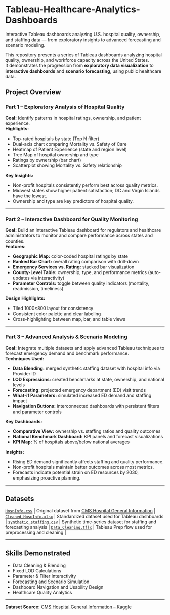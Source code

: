 # Tableau-Healthcare-Analytics-Dashboards
Interactive Tableau dashboards analyzing U.S. hospital quality, ownership, and staffing data — from exploratory insights to advanced forecasting and scenario modeling.

This repository presents a series of Tableau dashboards analyzing hospital quality, ownership, and workforce capacity across the United States.  
It demonstrates the progression from **exploratory data visualization** to **interactive dashboards** and **scenario forecasting**, using public healthcare data.

## Project Overview

### Part 1 – Exploratory Analysis of Hospital Quality
**Goal:** Identify patterns in hospital ratings, ownership, and patient experience.  
**Highlights:**
- Top-rated hospitals by state (Top N filter)
- Dual-axis chart comparing Mortality vs. Safety of Care
- Heatmap of Patient Experience (state and region level)
- Tree Map of hospital ownership and type
- Ratings by ownership (bar chart)
- Scatterplot showing Mortality vs. Safety relationship  

**Key Insights:**
- Non-profit hospitals consistently perform best across quality metrics.
- Midwest states show higher patient satisfaction; DC and Virgin Islands have the lowest.
- Ownership and type are key predictors of hospital quality.

---

### Part 2 – Interactive Dashboard for Quality Monitoring
**Goal:** Build an interactive Tableau dashboard for regulators and healthcare administrators to monitor and compare performance across states and counties.  
**Features:**
- **Geographic Map:** color-coded hospital ratings by state
- **Ranked Bar Chart:** overall rating comparison with drill-down
- **Emergency Services vs. Rating:** stacked bar visualization
- **County-Level Table:** ownership, type, and performance metrics (auto-updates via interactivity)
- **Parameter Controls:** toggle between quality indicators (mortality, readmission, timeliness)

**Design Highlights:**
- Tiled 1000×800 layout for consistency  
- Consistent color palette and clear labeling  
- Cross-highlighting between map, bar, and table views  

---

### Part 3 – Advanced Analysis & Scenario Modeling
**Goal:** Integrate multiple datasets and apply advanced Tableau techniques to forecast emergency demand and benchmark performance.  
**Techniques Used:**
- **Data Blending:** merged synthetic staffing dataset with hospital info via Provider ID  
- **LOD Expressions:** created benchmarks at state, ownership, and national levels  
- **Forecasting:** projected emergency department (ED) visit trends  
- **What-if Parameters:** simulated increased ED demand and staffing impact  
- **Navigation Buttons:** interconnected dashboards with persistent filters and parameter controls  

**Key Dashboards:**
- **Comparative View:** ownership vs. staffing ratios and quality outcomes  
- **National Benchmark Dashboard:** KPI panels and forecast visualizations  
- **KPI Map:** % of hospitals above/below national averages  

**Insights:**
- Rising ED demand significantly affects staffing and quality performance.  
- Non-profit hospitals maintain better outcomes across most metrics.  
- Forecasts indicate potential strain on ED resources by 2030, emphasizing proactive planning.

---

## Datasets
[`HospInfo.csv`](data/HospInfo.csv) | Original dataset from [CMS Hospital General Information](https://www.kaggle.com/datasets/cms/hospital-general-information) |
[`Cleaned_HospInfo.xlsx`](data/Cleaned_HospInfo.xlsx) | Standardized dataset used for Tableau dashboards |
[`synthetic_staffing.csv`](data/synthetic_staffing.csv) | Synthetic time-series dataset for staffing and forecasting analysis |
[`Data_Cleaning.tflx`](data/Data_Cleaning.tflx) | Tableau Prep flow used for preprocessing and cleaning |

---


## Skills Demonstrated

- Data Cleaning & Blending  
- Fixed LOD Calculations  
- Parameter & Filter Interactivity  
- Forecasting and Scenario Simulation  
- Dashboard Navigation and Usability Design  
- Healthcare Quality Analytics  

---

**Dataset Source:** [CMS Hospital General Information – Kaggle](https://www.kaggle.com/datasets/cms/hospital-general-information)
